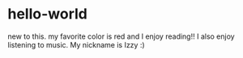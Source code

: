 # hello-world
new to this.
my favorite color is red and I enjoy reading!!
I also enjoy listening to music.
My nickname is Izzy :)
